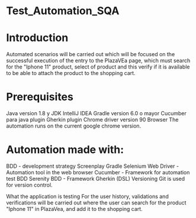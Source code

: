 # Test_Automation_SQA

# Introduction
Automated scenarios will be carried out which will be focused on the successful execution of the entry to the PlazaVEa page, which must search for the "Iphone 11" product, select of product and this verify if it is available to be able to attach the product to the shopping cart.

# Prerequisites
Java version 1.8 y JDK
IntelliJ IDEA
Gradle version 6.0 o mayor
Cucumber para java plugin
Gherkin plugin
Chrome driver version 90
Browser
The automation runs on the current google chrome version.

# Automation made with:

BDD - development strategy
Screenplay
Gradle
Selenium Web Driver - Automation tool in the web browser
Cucumber - Framework for automation test BDD
Serenity BDD - Framework
Gherkin (DSL)
Versioning
Git is used for version control.

What the application is testing
For the user history, validations and verifications will be carried out where the user can search for the product "Iphone 11" in PlazaVea, and add it to the shopping cart.
